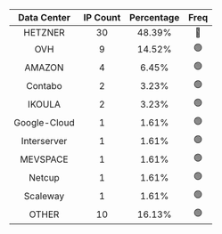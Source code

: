 | Data Center | IP Count | Percentage | Freq |
|:------------:|:--------:|:-----------:|:-----:|
| HETZNER | 30 | 48.39% | 🔴 |
| OVH | 9 | 14.52% | 🟢 |
| AMAZON | 4 | 6.45% | 🟢 |
| Contabo | 2 | 3.23% | 🟢 |
| IKOULA | 2 | 3.23% | 🟢 |
| Google-Cloud | 1 | 1.61% | 🟢 |
| Interserver | 1 | 1.61% | 🟢 |
| MEVSPACE | 1 | 1.61% | 🟢 |
| Netcup | 1 | 1.61% | 🟢 |
| Scaleway | 1 | 1.61% | 🟢 |
| OTHER | 10 | 16.13% | 🟢 |